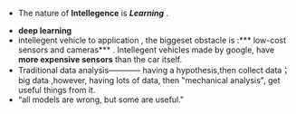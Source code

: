 * The nature of __Intellegence__ is ***Learning*** .
+ **deep learning**
+ intellegent vehicle to application , the biggeset obstacle is :*** low-cost sensors and cameras*** . Intellegent vehicles made by google, have **more expensive sensors** than the car itself.
+ Traditional data analysis———— having a hypothesis,then collect data；big data ,however, having lots of data, then "mechanical analysis", get useful things from it.
+ “all models are wrong, but some are useful."
